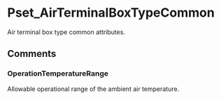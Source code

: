 # Pset_AirTerminalBoxTypeCommon

Air terminal box type common attributes.<!-- end of definition -->


## Comments

### OperationTemperatureRange

Allowable operational range of the ambient air temperature.

